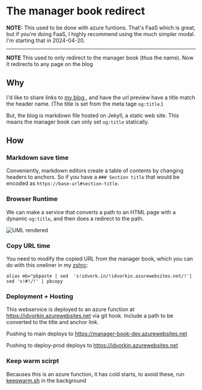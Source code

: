 
# The manager book redirect


**NOTE:**  This used to be done with azure funtions. That's FaaS which is great, but if you're doing FaaS, I highly recommend using the much simpler modal. I'm starting that in 2024-04-20.



---

**NOTE** This used to only redirect to the manager book (thus the name). Now it redirects to any page on the blog


## Why

I'd like to share links to [my blog ](https://idvork.in/), and have the url preview have a title match the header name. (The title is set from the meta tage `og:title`.)

But, the blog is markdown file hosted on Jekyll, a static web site. This means the manager book can only set `og:title` statically.

## How

### Markdown save time

Conveniently, markdown editors create a table of contents by changing headers to anchors. So if you have a `### Section title` that would be encoded as `https://base-url#section-title`.

### Browser Runtime

We can make a service that converts a path to  an HTML page with a dynamic `og:title`, and then does a redirect to the path.

![UML rendered](https://www.plantuml.com/plantuml/proxy?idx=0&format=svg&src=https://raw.githubusercontent.com/idvorkin/manager-book-redirect/master/system-design.puml&c=1)



### Copy URL time

You need to modify the copied URL from the manager book, which you can do with this oneliner in my [zshrc](https://github.com/idvorkin/Settings/commit/239ba34ccf0ca79c2e6e7c961ca94ebaa9972fbb):

`alias mb="pbpaste | sed  's!idvork.in/!idvorkin.azurewebsites.net/!'| sed 's!#!/!' | pbcopy`


###  Deployment  + Hosting

This webservice is deployed to an azure function at  https://idvorkin.azurewebsites.net  via git hook.  Include a path to be converted to the title and anchor link.

Pushing to main deploys to https://manager-book-dev.azurewebsites.net

Pushing to deploy-prod deploys to  https://idvorkin.azurewebsites.net

### Keep warm scirpt

Becauses this is an azure function, it has cold starts, to avoid these, run [keepwarm.sh](https://github.com/idvorkin/manager-book-redirect/blob/master/keepwarm.sh) in the background
